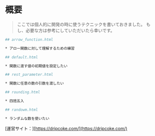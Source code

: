 # 概要

> ここでは個人的に開発の時に使うテクニックを書いておきました。
もし、必要な方は参考にしていただいたら幸いです。

``` bash
## arrow_function.html

* アロー関数に対して理解するための練習

## default.html

* 関数に渡す値の初期値を設定したい

## rest_parameter.html

* 関数に任意の数の引数を渡したい

## rounding.html

* 四捨五入

## randowm.html

* ランダムな数を使いたい
``` 

[運営サイト：][https://dripcoke.com/](https://dripcoke.com/)